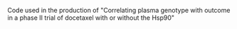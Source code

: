 Code used in the production of "Correlating plasma genotype with outcome in a phase II trial of docetaxel with or without the Hsp90"
